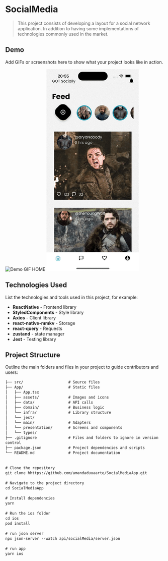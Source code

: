 # SocialMedia

> This project consists of developing a layout for a social network application. In addition to having some implementations of technologies commonly used in the market.

## Demo

Add GIFs or screenshots here to show what your project looks like in action.

![Demo GIF HOME](gifs/home.gif)
![Demo GIF PROFILE](gifs/profile.gif)

## Technologies Used

List the technologies and tools used in this project, for example:

- **ReactNative** - Frontend library
- **StyledComponents** - Style library
- **Axios** - Client library
- **react-native-mmkv** - Storage
- **react-query** - Requests
- **zustand** - state manager
- **Jest** - Testing library

## Project Structure

Outline the main folders and files in your project to guide contributors and users:

```plaintext
├── src/                    # Source files
├── App/                    # Static files
│   ├── App.tsx             
│   ├── assets/             # Images and icons
│   ├── data/               # API calls 
│   ├── domain/             # Business logic
│   └── infra/              # Library structure
│   └── jest/               
│   └── main/               # Adapters
│   └── presentation/       # Screens and components
│   └── types/              
├── .gitignore              # Files and folders to ignore in version control
├── package.json            # Project dependencies and scripts
└── README.md               # Project documentation


# Clone the repository
git clone hhttps://github.com/amandaduuaarte/SocialMediaApp.git

# Navigate to the project directory
cd SocialMediaApp

# Install dependencies
yarn

# Run the ios folder
cd ios
pod install

# run json server 
npx json-server --watch api/socialMedia/server.json  

# run app
yarn ios
